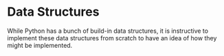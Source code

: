 # Data Structures

While Python has a bunch of build-in data structures, it is instructive to
implement these data structures from scratch to have an idea of how they might
be implemented.